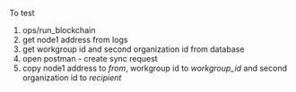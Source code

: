 To test

1. ops/run_blockchain
2. get node1 address from logs
3. get workgroup id and second organization id from database
4. open postman - create sync request
5. copy node1 address to *from*, workgroup id to *workgroup_id* and second organization id to *recipient*